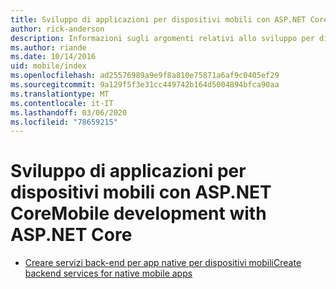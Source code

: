 ```yaml
---
title: Sviluppo di applicazioni per dispositivi mobili con ASP.NET Core
author: rick-anderson
description: Informazioni sugli argomenti relativi allo sviluppo per dispositivi mobile con ASP.NET Core.
ms.author: riande
ms.date: 10/14/2016
uid: mobile/index
ms.openlocfilehash: ad25576989a9e9f8a810e75871a6af9c0405ef29
ms.sourcegitcommit: 9a129f5f3e31cc449742b164d5004894bfca90aa
ms.translationtype: MT
ms.contentlocale: it-IT
ms.lasthandoff: 03/06/2020
ms.locfileid: "78659215"
---
```

# <a name="mobile-development-with-aspnet-core"></a><span data-ttu-id="4c763-103">Sviluppo di applicazioni per dispositivi mobili con ASP.NET Core</span><span class="sxs-lookup"><span data-stu-id="4c763-103">Mobile development with ASP.NET Core</span></span>

* [<span data-ttu-id="4c763-104">Creare servizi back-end per app native per dispositivi mobili</span><span class="sxs-lookup"><span data-stu-id="4c763-104">Create backend services for native mobile apps</span></span>](native-mobile-backend.md)
